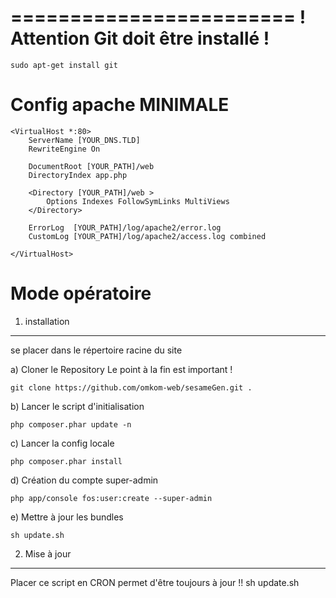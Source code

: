 ========================
! Attention Git doit être installé !
========================

    sudo apt-get install git
    
Config apache MINIMALE
========================
    <VirtualHost *:80>
        ServerName [YOUR_DNS.TLD]
        RewriteEngine On
        
        DocumentRoot [YOUR_PATH]/web
        DirectoryIndex app.php
        
        <Directory [YOUR_PATH]/web >
            Options Indexes FollowSymLinks MultiViews
        </Directory>
        
        ErrorLog  [YOUR_PATH]/log/apache2/error.log
        CustomLog [YOUR_PATH]/log/apache2/access.log combined
        
    </VirtualHost>

Mode opératoire
========================
1) installation
------------------------------------------
se placer dans le répertoire racine du site
    
a) Cloner le Repository
Le point à la fin est important !

    git clone https://github.com/omkom-web/sesameGen.git .
     
b) Lancer le script d'initialisation

    php composer.phar update -n

c) Lancer la config locale

    php composer.phar install
    
d) Création du compte super-admin

    php app/console fos:user:create --super-admin
    
e) Mettre à jour les bundles

    sh update.sh
        
2) Mise à jour
------------------------------------------
Placer ce script en CRON permet d'être toujours à jour !!
    sh update.sh

    

